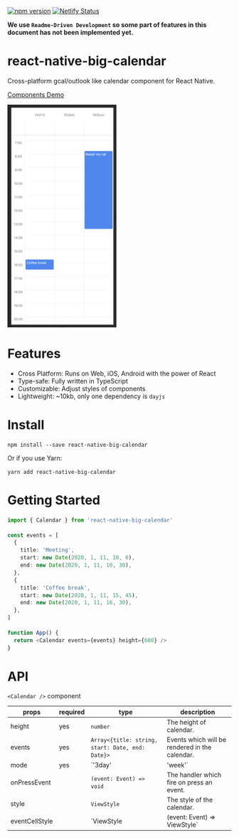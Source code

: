[![npm version](https://badge.fury.io/js/react-native-big-calendar.svg)](https://badge.fury.io/js/react-native-big-calendar)
[![Netlify Status](https://api.netlify.com/api/v1/badges/ca0f2cc8-bb4f-4a18-be48-c2b10e2b6046/deploy-status)](https://app.netlify.com/sites/react-native-big-calendar/deploys)

**We use `Readme-Driven Development` so some part of features in this document has not been implemented yet.**

# react-native-big-calendar

Cross-platform gcal/outlook like calendar component for React Native.

[Components Demo](https://react-native-big-calendar.netlify.com/?path=/story/desktop--3days-mode)

<img src="./assets/screenshot-1.png" height="500">

# Features

- Cross Platform: Runs on Web, iOS, Android with the power of React
- Type-safe: Fully written in TypeScript
- Customizable: Adjust styles of components
- Lightweight: ~10kb, only one dependency is `dayjs`

# Install

```
npm install --save react-native-big-calendar
```

Or if you use Yarn:

```
yarn add react-native-big-calendar
```

# Getting Started

```typescript
import { Calendar } from 'react-native-big-calendar'

const events = [
  {
    title: 'Meeting',
    start: new Date(2020, 1, 11, 10, 0),
    end: new Date(2020, 1, 11, 10, 30),
  },
  {
    title: 'Coffee break',
    start: new Date(2020, 1, 11, 15, 45),
    end: new Date(2020, 1, 11, 16, 30),
  },
]

function App() {
  return <Calendar events={events} height={600} />
}
```

# API

`<Calendar />` component

| props          | required | type                                             | description                                    |
| -------------- | -------- | ------------------------------------------------ | ---------------------------------------------- |
| height         | yes      | `number`                                         | The height of calendar.                        |
| events         | yes      | `Array<{title: string, start: Date, end: Date}>` | Events which will be rendered in the calendar. |
| mode           | yes      | `'3day' | 'week'`                                | The type of the calendar.                      |
| onPressEvent   |          | `(event: Event) => void`                         | The handler which fire on press an event.      |
| style          |          | `ViewStyle`                                      | The style of the calendar.                     |
| eventCellStyle |          | `ViewStyle | (event: Event) => ViewStyle`        | The style of event cells.                      |

